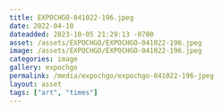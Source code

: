 ```yaml
---
title: EXPOCHGO-041022-196.jpeg
date: 2022-04-10
dateadded: 2023-10-05 21:29:13 -0700
asset: /assets/EXPOCHGO/EXPOCHGO-041022-196.jpeg
image: /assets/EXPOCHGO/EXPOCHGO-041022-196.jpeg
categories: image
gallery: expochgo
permalink: /media/expochgo/expochgo-041022-196-jpeg
layout: asset
tags: ["art", "times"]
--- 
```

